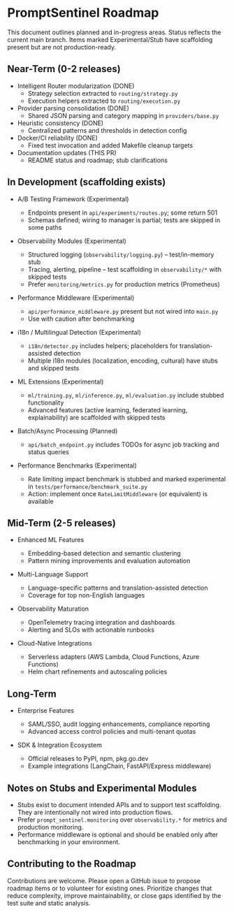 # PromptSentinel Roadmap

This document outlines planned and in-progress areas. Status reflects the current main branch. Items marked Experimental/Stub have scaffolding present but are not production-ready.

## Near-Term (0-2 releases)

- Intelligent Router modularization (DONE)
  - Strategy selection extracted to `routing/strategy.py`
  - Execution helpers extracted to `routing/execution.py`
- Provider parsing consolidation (DONE)
  - Shared JSON parsing and category mapping in `providers/base.py`
- Heuristic consistency (DONE)
  - Centralized patterns and thresholds in detection config
- Docker/CI reliability (DONE)
  - Fixed test invocation and added Makefile cleanup targets
- Documentation updates (THIS PR)
  - README status and roadmap; stub clarifications

## In Development (scaffolding exists)

- A/B Testing Framework (Experimental)
  - Endpoints present in `api/experiments/routes.py`; some return 501
  - Schemas defined; wiring to manager is partial; tests are skipped in some paths

- Observability Modules (Experimental)
  - Structured logging (`observability/logging.py`) – test/in-memory stub
  - Tracing, alerting, pipeline – test scaffolding in `observability/*` with skipped tests
  - Prefer `monitoring/metrics.py` for production metrics (Prometheus)

- Performance Middleware (Experimental)
  - `api/performance_middleware.py` present but not wired into `main.py`
  - Use with caution after benchmarking

- i18n / Multilingual Detection (Experimental)
  - `i18n/detector.py` includes helpers; placeholders for translation-assisted detection
  - Multiple i18n modules (localization, encoding, cultural) have stubs and skipped tests

- ML Extensions (Experimental)
  - `ml/training.py`, `ml/inference.py`, `ml/evaluation.py` include stubbed functionality
  - Advanced features (active learning, federated learning, explainability) are scaffolded with skipped tests

- Batch/Async Processing (Planned)
  - `api/batch_endpoint.py` includes TODOs for async job tracking and status queries

- Performance Benchmarks (Experimental)
  - Rate limiting impact benchmark is stubbed and marked experimental in `tests/performance/benchmark_suite.py`
  - Action: implement once `RateLimitMiddleware` (or equivalent) is available

## Mid-Term (2-5 releases)

- Enhanced ML Features
  - Embedding-based detection and semantic clustering
  - Pattern mining improvements and evaluation automation

- Multi-Language Support
  - Language-specific patterns and translation-assisted detection
  - Coverage for top non-English languages

- Observability Maturation
  - OpenTelemetry tracing integration and dashboards
  - Alerting and SLOs with actionable runbooks

- Cloud-Native Integrations
  - Serverless adapters (AWS Lambda, Cloud Functions, Azure Functions)
  - Helm chart refinements and autoscaling policies

## Long-Term

- Enterprise Features
  - SAML/SSO, audit logging enhancements, compliance reporting
  - Advanced access control policies and multi-tenant quotas

- SDK & Integration Ecosystem
  - Official releases to PyPI, npm, pkg.go.dev
  - Example integrations (LangChain, FastAPI/Express middleware)

## Notes on Stubs and Experimental Modules

- Stubs exist to document intended APIs and to support test scaffolding. They are intentionally not wired into production flows.
- Prefer `prompt_sentinel.monitoring` over `observability.*` for metrics and production monitoring.
- Performance middleware is optional and should be enabled only after benchmarking in your environment.

## Contributing to the Roadmap

Contributions are welcome. Please open a GitHub issue to propose roadmap items or to volunteer for existing ones. Prioritize changes that reduce complexity, improve maintainability, or close gaps identified by the test suite and static analysis.
